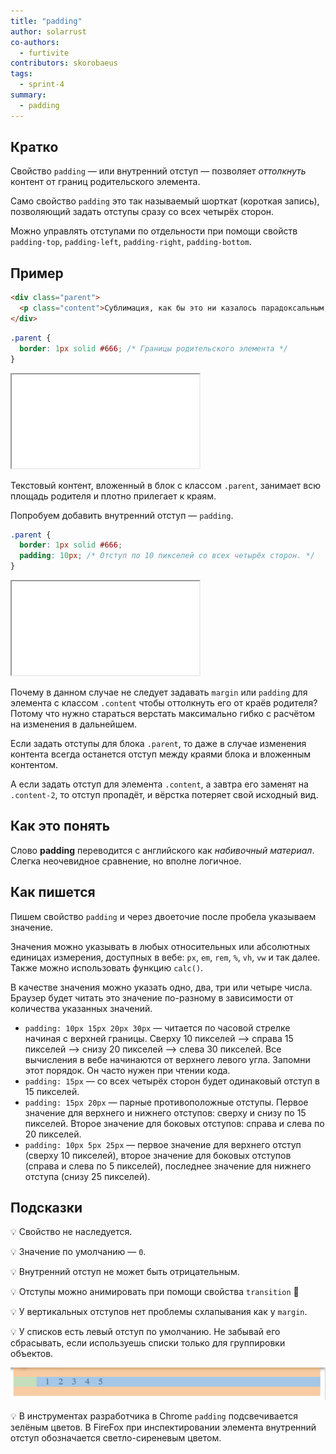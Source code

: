 ```yaml
---
title: "padding"
author: solarrust
co-authors:
  - furtivite
contributors: skorobaeus
tags:
  - sprint-4
summary:
  - padding
---
```


## Кратко

Свойство `padding` — или внутренний отступ — позволяет _оттолкнуть_ контент от границ родительского элемента.

Само свойство `padding` это так называемый шорткат (короткая запись), позволяющий задать отступы сразу со всех четырёх сторон.

Можно управлять отступами по отдельности при помощи свойств `padding-top`, `padding-left`, `padding-right`, `padding-bottom`.

## Пример

```html
<div class="parent">
  <p class="content">Сублимация, как бы это ни казалось парадоксальным, ...</p>
</div>
```

```css
.parent {
  border: 1px solid #666; /* Границы родительского элемента */
}
```

<iframe title="Текст без padding" src="demos/no-padding.html"></iframe>

Текстовый контент, вложенный в блок с классом `.parent`, занимает всю площадь родителя и плотно прилегает к краям.

Попробуем добавить внутренний отступ — `padding`.

```css
.parent {
  border: 1px solid #666;
  padding: 10px; /* Отступ по 10 пикселей со всех четырёх сторон. */
}
```

<iframe title="Текст с padding" src="demos/w-padding.html"></iframe>

Почему в данном случае не следует задавать `margin` или `padding` для элемента с классом `.content` чтобы оттолкнуть его от краёв родителя? Потому что нужно стараться верстать максимально гибко с расчётом на изменения в дальнейшем.

Если задать отступы для блока `.parent`, то даже в случае изменения контента всегда останется отступ между краями блока и вложенным контентом.

А если задать отступ для элемента `.content`, а завтра его заменят на `.content-2`, то отступ пропадёт, и вёрстка потеряет свой исходный вид.

## Как это понять

Слово **padding** переводится с английского как _набивочный материал_. Слегка неочевидное сравнение, но вполне логичное.

## Как пишется

Пишем свойство `padding` и через двоеточие после пробела указываем значение.

Значения можно указывать в любых относительных или абсолютных единицах измерения, доступных в вебе: `px`, `em`, `rem`, `%`, `vh`, `vw` и так далее. Также можно использовать функцию `calc()`.

В качестве значения можно указать одно, два, три или четыре числа. Браузер будет читать это значение по-разному в зависимости от количества указанных значений.

- `padding: 10px 15px 20px 30px` — читается по часовой стрелке начиная с верхней границы. Сверху 10 пикселей —> справа 15 пикселей —> снизу 20 пикселей —> слева 30 пикселей. Все вычисления в вебе начинаются от верхнего левого угла. Запомни этот порядок. Он часто нужен при чтении кода.
- `padding: 15px` — со всех четырёх сторон будет одинаковый отступ в 15 пикселей.
- `padding: 15px 20px` — парные противоположные отступы. Первое значение для верхнего и нижнего отступов: сверху и снизу по 15 пикселей. Второе значение для боковых отступов: справа и слева по 20 пикселей.
- `padding: 10px 5px 25px` — первое значение для верхнего отступ (сверху 10 пикселей), второе значение для боковых отступов (справа и слева по 5 пикселей), последнее значение для нижнего отступа (снизу 25 пикселей).

## Подсказки

💡 Свойство не наследуется.

💡 Значение по умолчанию — `0`.

💡 Внутренний отступ не может быть отрицательным.

💡 Отступы можно анимировать при помощи свойства `transition` 🥳

💡 У вертикальных отступов нет проблемы схлапывания как у `margin`.

💡 У списков есть левый отступ по умолчанию. Не забывай его сбрасывать, если используешь списки только для группировки объектов.

![Левый отступ по умолчанию у списков](images/padding.png)

💡 В инструментах разработчика в Chrome `padding` подсвечивается зелёным цветов. В FireFox при инспектировании элемента внутренний отступ обозначается светло-сиреневым цветом.
